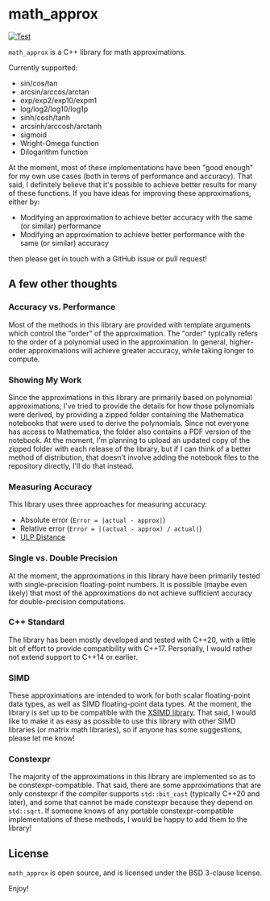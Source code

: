 # math_approx

[![Test](https://github.com/Chowdhury-DSP/math_approx/actions/workflows/run_tests.yml/badge.svg)](https://github.com/Chowdhury-DSP/math_approx/actions/workflows/run_tests.yml)


`math_approx` is a C++ library for math approximations.

Currently supported:

- sin/cos/tan
- arcsin/arccos/arctan
- exp/exp2/exp10/expm1
- log/log2/log10/log1p
- sinh/cosh/tanh
- arcsinh/arccosh/arctanh
- sigmoid
- Wright-Omega function
- Dilogarithm function

At the moment, most of these implementations have been "good enough"
for my own use cases (both in terms of performance and accuracy). That
said, I definitely believe that it's possible to achieve better results
for many of these functions. If you have ideas for improving these
approximations, either by:
- Modifying an approximation to achieve better accuracy with the same (or similar) performance
- Modifying an approximation to achieve better performance with the same (or similar) accuracy

then please get in touch with a GitHub issue or pull request!

## A few other thoughts

### Accuracy vs. Performance

Most of the methods in this library are provided with template
arguments which control the "order" of the approximation. The
"order" typically refers to the order of a polynomial used in
the approximation. In general, higher-order approximations will
achieve greater accuracy, while taking longer to compute.

### Showing My Work

Since the approximations in this library are primarily based on
polynomial approximations, I've tried to provide the details
for how those polynomials were derived, by providing a zipped
folder containing the Mathematica notebooks that were used to
derive the polynomials. Since not everyone has access to
Mathematica, the folder also contains a PDF version of the
notebook. At the moment, I'm planning to upload an updated
copy of the zipped folder with each release of the library,
but if I can think of a better method of distribution, that
doesn't involve adding the notebook files to the repository
directly, I'll do that instead.

### Measuring Accuracy

This library uses three approaches for measuring accuracy:
- Absolute error (`Error = |actual - approx|`)
- Relative error (`Error = |(actual - approx) / actual|`)
- [ULP Distance](https://en.wikipedia.org/wiki/Unit_in_the_last_place#:~:text=In%20computer%20science%20and%20numerical,of%20accuracy%20in%20numeric%20calculations.)

### Single vs. Double Precision

At the moment, the approximations in this library have been
primarily tested with single-precision floating-point numbers.
It is possible (maybe even likely) that most of the approximations
do not achieve sufficient accuracy for double-precision computations.

### C++ Standard

The library has been mostly developed and tested with C++20, with
a little bit of effort to provide compatibility with C++17.
Personally, I would rather not extend support to C++14 or earlier.

### SIMD

These approximations are intended to work for both scalar floating-point
data types, as well as SIMD floating-point data types. At the moment,
the library is set up to be compatible with the [XSIMD library](https://github.com/xtensor-stack/xsimd).
That said, I would like to make it as easy as possible to use this
library with other SIMD libraries (or matrix math libraries), so if
anyone has some suggestions, please let me know!

### Constexpr

The majority of the approximations in this library are implemented
so as to be constexpr-compatible. That said, there are some
approximations that are only constexpr if the compiler supports
`std::bit_cast` (typically C++20 and later), and some that cannot
be made constexpr because they depend on `std::sqrt`. If someone
knows of any portable constexpr-compatible implementations of these
methods, I would be happy to add them to the library!

## License

`math_approx` is open source, and is licensed under the
BSD 3-clause license.

Enjoy!
